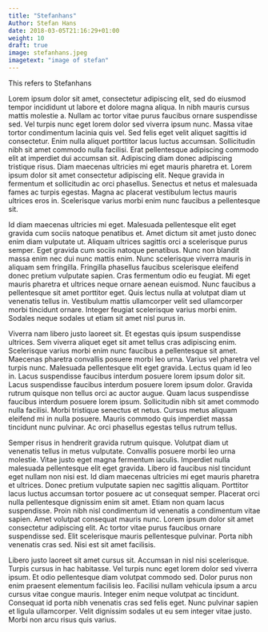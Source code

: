 ```yaml
---
title: "Stefanhans"
Author: Stefan Hans
date: 2018-03-05T21:16:29+01:00
weight: 10
draft: true
image: stefanhans.jpeg
imagetext: "image of stefan"
---
```


This refers to Stefanhans

Lorem ipsum dolor sit amet, consectetur adipiscing elit, sed do eiusmod tempor incididunt ut labore et dolore magna aliqua. In nibh mauris cursus mattis molestie a. Nullam ac tortor vitae purus faucibus ornare suspendisse sed. Vel turpis nunc eget lorem dolor sed viverra ipsum nunc. Massa vitae tortor condimentum lacinia quis vel. Sed felis eget velit aliquet sagittis id consectetur. Enim nulla aliquet porttitor lacus luctus accumsan. Sollicitudin nibh sit amet commodo nulla facilisi. Erat pellentesque adipiscing commodo elit at imperdiet dui accumsan sit. Adipiscing diam donec adipiscing tristique risus. Diam maecenas ultricies mi eget mauris pharetra et. Lorem ipsum dolor sit amet consectetur adipiscing elit. Neque gravida in fermentum et sollicitudin ac orci phasellus. Senectus et netus et malesuada fames ac turpis egestas. Magna ac placerat vestibulum lectus mauris ultrices eros in. Scelerisque varius morbi enim nunc faucibus a pellentesque sit.

Id diam maecenas ultricies mi eget. Malesuada pellentesque elit eget gravida cum sociis natoque penatibus et. Amet dictum sit amet justo donec enim diam vulputate ut. Aliquam ultrices sagittis orci a scelerisque purus semper. Eget gravida cum sociis natoque penatibus. Nunc non blandit massa enim nec dui nunc mattis enim. Nunc scelerisque viverra mauris in aliquam sem fringilla. Fringilla phasellus faucibus scelerisque eleifend donec pretium vulputate sapien. Cras fermentum odio eu feugiat. Mi eget mauris pharetra et ultrices neque ornare aenean euismod. Nunc faucibus a pellentesque sit amet porttitor eget. Quis lectus nulla at volutpat diam ut venenatis tellus in. Vestibulum mattis ullamcorper velit sed ullamcorper morbi tincidunt ornare. Integer feugiat scelerisque varius morbi enim. Sodales neque sodales ut etiam sit amet nisl purus in.

Viverra nam libero justo laoreet sit. Et egestas quis ipsum suspendisse ultrices. Sem viverra aliquet eget sit amet tellus cras adipiscing enim. Scelerisque varius morbi enim nunc faucibus a pellentesque sit amet. Maecenas pharetra convallis posuere morbi leo urna. Varius vel pharetra vel turpis nunc. Malesuada pellentesque elit eget gravida. Lectus quam id leo in. Lacus suspendisse faucibus interdum posuere lorem ipsum dolor sit. Lacus suspendisse faucibus interdum posuere lorem ipsum dolor. Gravida rutrum quisque non tellus orci ac auctor augue. Quam lacus suspendisse faucibus interdum posuere lorem ipsum. Sollicitudin nibh sit amet commodo nulla facilisi. Morbi tristique senectus et netus. Cursus metus aliquam eleifend mi in nulla posuere. Mauris commodo quis imperdiet massa tincidunt nunc pulvinar. Ac orci phasellus egestas tellus rutrum tellus.

Semper risus in hendrerit gravida rutrum quisque. Volutpat diam ut venenatis tellus in metus vulputate. Convallis posuere morbi leo urna molestie. Vitae justo eget magna fermentum iaculis. Imperdiet nulla malesuada pellentesque elit eget gravida. Libero id faucibus nisl tincidunt eget nullam non nisi est. Id diam maecenas ultricies mi eget mauris pharetra et ultrices. Donec pretium vulputate sapien nec sagittis aliquam. Porttitor lacus luctus accumsan tortor posuere ac ut consequat semper. Placerat orci nulla pellentesque dignissim enim sit amet. Etiam non quam lacus suspendisse. Proin nibh nisl condimentum id venenatis a condimentum vitae sapien. Amet volutpat consequat mauris nunc. Lorem ipsum dolor sit amet consectetur adipiscing elit. Ac tortor vitae purus faucibus ornare suspendisse sed. Elit scelerisque mauris pellentesque pulvinar. Porta nibh venenatis cras sed. Nisi est sit amet facilisis.

Libero justo laoreet sit amet cursus sit. Accumsan in nisl nisi scelerisque. Turpis cursus in hac habitasse. Vel turpis nunc eget lorem dolor sed viverra ipsum. Et odio pellentesque diam volutpat commodo sed. Dolor purus non enim praesent elementum facilisis leo. Facilisi nullam vehicula ipsum a arcu cursus vitae congue mauris. Integer enim neque volutpat ac tincidunt. Consequat id porta nibh venenatis cras sed felis eget. Nunc pulvinar sapien et ligula ullamcorper. Velit dignissim sodales ut eu sem integer vitae justo. Morbi non arcu risus quis varius.